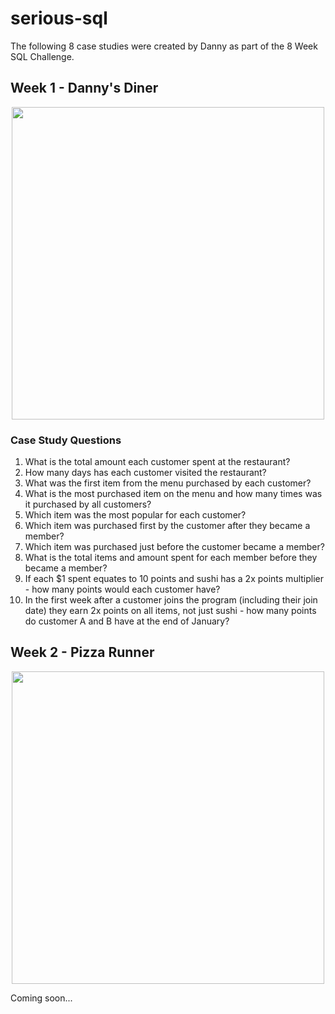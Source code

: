 # serious-sql

The following 8 case studies were created by Danny as part of the 8 Week SQL Challenge.

## Week 1 - Danny's Diner

<p align="center">
  <a href= 'https://8weeksqlchallenge.com/case-study-1/' target="_blank" rel="noopener noreferrer">
  <img src="https://8weeksqlchallenge.com/images/case-study-designs/1.png" width="500">
  </a>
 </p>
 
### Case Study Questions

1. What is the total amount each customer spent at the restaurant?
2. How many days has each customer visited the restaurant?
3. What was the first item from the menu purchased by each customer?
4. What is the most purchased item on the menu and how many times was it purchased by all customers?
5. Which item was the most popular for each customer?
6. Which item was purchased first by the customer after they became a member?
7. Which item was purchased just before the customer became a member?
8. What is the total items and amount spent for each member before they became a member?
9. If each $1 spent equates to 10 points and sushi has a 2x points multiplier - how many points would each customer have?
10. In the first week after a customer joins the program (including their join date) they earn 2x points on all items, not just sushi - how many points do customer A and B have at the end of January?

## Week 2 - Pizza Runner

<p align="center">
  <a href= 'https://8weeksqlchallenge.com/case-study-2/' target="_blank" rel="noopener noreferrer">
  <img src="https://8weeksqlchallenge.com/images/case-study-designs/2.png" width="500">
  </a>
 </p>
 
Coming soon...


